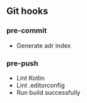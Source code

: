 ## Git hooks

### pre-commit

- Generate adr index

### pre-push

- Lint Kotlin
- Lint .editorconfig
- Run build successfully

